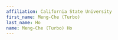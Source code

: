```yaml
---
affiliation: California State University
first_name: Meng-Che (Turbo)
last_name: Ho
name: Meng-Che (Turbo) Ho
---
```


